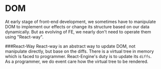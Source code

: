 # DOM

At early stage of front-end development, we sometimes have to manipulate DOM to implement our effects or change its structure based on our data dynamically. But as evolving of FE, we nearly don't need to operate them using "React-way".

###React-Way
React-way is an abstract way to update DOM, not manipulate directly, but base on the diffs. There is a virtual tree in memory which is faced to programmer. React-Engine's duty is to update its `diffs`. As a programmer, we do event care how the virtual tree to be rendered.